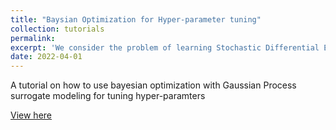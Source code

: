 ```yaml
---
title: "Baysian Optimization for Hyper-parameter tuning"
collection: tutorials
permalink: 
excerpt: 'We consider the problem of learning Stochastic Differential Equations of the form dXt = f (Xt)dt + σ(Xt)dWt from one sample trajectory using Gaussian Processes.'
date: 2022-04-01
---
```

A tutorial on how to use bayesian optimization with Gaussian Process surrogate modeling for tuning hyper-paramters

[View here](https://nbviewer.org/github/MatthieuDarcy/Tutorials/blob/main/Bayesian%20optimization/Bayesian%20Optimization%20for%20hyper-parameter%20tuning.ipynb)

